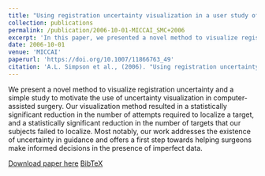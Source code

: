 ```yaml
---
title: "Using registration uncertainty visualization in a user study of a simple surgical task"
collection: publications
permalink: /publication/2006-10-01-MICCAI_SMC+2006
excerpt: 'In this paper, we presented a novel method to visualize registration uncertainty and a simple study to motivate the use of uncertainty visualization in computer-assisted surgery.'
date: 2006-10-01
venue: 'MICCAI'
paperurl: 'https://doi.org/10.1007/11866763_49'
citation: 'A.L. Simpson et al., (2006). "Using registration uncertainty visualization in a user study of a simple surgical task"; in <i>Medical Image Computing and Computer Assisted Intervention -- MICCAI 2006</i>, LNCS 4191, pp. 397-404.'
---
```


We present a novel method to visualize registration uncertainty and a simple study to motivate the use of uncertainty visualization in computer-assisted surgery. Our visualization method resulted in a statistically significant reduction in the number of attempts required to localize a target, and a statistically significant reduction in the number of targets that our subjects failed to localize. Most notably, our work addresses the existence of uncertainty in guidance and offers a first step towards helping surgeons make informed decisions in the presence of imperfect data.

[Download paper here](https://doi.org/10.1007/11866763_49) [BibTeX](./../files/bibtex/SMC+2006.bib)